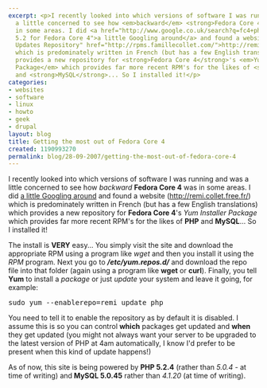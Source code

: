 ```yaml
---
excerpt: <p>I recently looked into which versions of software I was running and was
  a little concerned to see how <em>backward</em> <strong>Fedora Core 4</strong> was
  in some areas. I did <a href="http://www.google.co.uk/search?q=fc4+php-5.2" title="PHP
  5.2 for Fedora Core 4">a little Googling around</a> and found a website (<a title="Redhat
  Updates Repository" href="http://rpms.famillecollet.com/">http://remi.collet.free.fr/</a>)
  which is predominately written in French (but has a few English translations) which
  provides a new repository for <strong>Fedora Core 4</strong>'s <em>Yum Installer
  Package</em> which provides far more recent RPM's for the likes of <strong>PHP</strong>
  and <strong>MySQL</strong>... So I installed it!</p>
categories:
- websites
- software
- linux
- howto
- geek
- drupal
layout: blog
title: Getting the most out of Fedora Core 4
created: 1190993270
permalink: blog/28-09-2007/getting-the-most-out-of-fedora-core-4
---
```

<p>I recently looked into which versions of software I was running and was a little concerned to see how <em>backward</em> <strong>Fedora Core 4</strong> was in some areas. I did <a href="http://www.google.co.uk/search?q=fc4+php-5.2" title="PHP 5.2 for Fedora Core 4">a little Googling around</a> and found a website (<a title="Redhat Updates Repository" href="http://rpms.famillecollet.com/">http://remi.collet.free.fr/</a>) which is predominately written in French (but has a few English translations) which provides a new repository for <strong>Fedora Core 4</strong>'s <em>Yum Installer Package</em> which provides far more recent RPM's for the likes of <strong>PHP</strong> and <strong>MySQL</strong>... So I installed it!</p>
<!--break-->
<p>The install is <strong>VERY</strong> easy... You simply visit the site and download the appropriate RPM using a program like <em>wget</em> and then you install it using the <em>RPM</em> program. Next you go to <em><strong>/etc/yum.repos.d/</strong></em> and download the repo file into that folder (again using a program like <strong>wget</strong> or <strong>curl</strong>). Finally, you tell <strong>Yum</strong> to install a <em>package</em> or just <em>update</em> your system and leave it going, for example:</p>
<pre language="bash">
sudo yum --enablerepo=remi update php
</pre>
<p>You need to tell it to enable the repository as by default it is disabled. I assume this is so you can control <strong>which</strong> packages get updated and <strong>when</strong> they get updated (you might not always want your server to be upgraded to the latest version of PHP at 4am automatically, I know I'd prefer to be present when this kind of update happens!)</p>
<p>As of now, this site is being powered by <strong>PHP 5.2.4</strong> (rather than <em>5.0.4</em> - at time of writing) and<strong> MySQL 5.0.45</strong> rather than <em>4.1.20</em> (at time of writing).</p>
